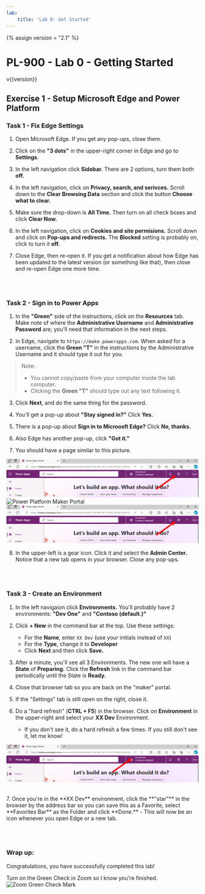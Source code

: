 ```yaml
---
lab:
    title: 'Lab 0: Get Started'
---
```

{% assign version = "2.1" %}
# PL-900 - Lab 0 - Getting Started
v{{version}}

## Exercise 1 - Setup Microsoft Edge and Power Platform

### Task 1 - Fix Edge Settings

1. Open Microsoft Edge.  If you get any pop-ups, close them.
   
1. Click on the **"3 dots"** in the upper-right corner in Edge and go to **Settings**.
  
1. In the left navigation click **Sidebar.**  There are 2 options, turn them both **off.**

1. In the left navigation, click on **Privacy, search, and serivces.**  Scroll down to the **Clear Browsing Data** section and click the button **Choose what to clear.**

1. Make sure the drop-down is **All Time.**  Then turn on all check boxes and click **Clear Now.**

1. In the left navigation, click on **Cookies and site permisions.**  Scroll down and click on **Pop-ups and redirects.**   The **Blocked** setting is probably on, click to turn it **off.**

1. Close Edge, then re-open it.   If you get a notification about how Edge has been updated to the latest version (or something like that), then close and re-open Edge one more time.

<br><br>
### Task 2 - Sign in to Power Apps

1. In the **"Green"** side of the instructions, click on the **Resources** tab.  Make note of where the **Administrative Username** and **Administrative Password** are; you'll need that information in the next steps.

1. In Edge, navigate to `https://make.powerapps.com`.  When asked for a username, click the **Green "T"** in the instructions by the Administrative Username and it should type it out for you.

  > Note:     
  > - You cannot copy/paste from your computer inside the lab computer.<br>
  > - Clicking the **Green "T"** should type out any text following it.

3. Click **Next**, and do the same thing for the password.   

1. You'll get a pop-up about **"Stay signed in?"**  Click **Yes.**
     
1. There is a pop-up about **Sign in to Microosft Edge?** Click **No, thanks.**

1. Also Edge has another pop-up, click **"Got it."**

1. You should have a page similar to this picture.
   
![Power Platform Maker Portal](pl900/media/image_02.png)
![Power Platform Maker Portal](/media/image_02.png)
![Power Platform Maker Portal](media/image_02.png)
<br>

8. In the upper-left is a gear icon.  Click it and select the **Admin Center.**  Notice that a new tab opens in your browser.  Close any pop-ups.

<br><br>
### Task 3 - Create an Environment

1. In the left navigaion click **Environments.**  You'll probably have 2 environments:  **"Dev One"** and **"Contoso (default.)"**

1. Click **+ New** in the command bar at the top.  Use these settings:
    - For the **Name**, enter `XX Dev`  (use your initials instead of `XX`)
    - For the **Type**, change it to **Developer**
    - Click **Next** and then click **Save.** 

1. After a minute, you'll see all 3 Environments.  The new one will have a **State** of **Preparing.**  Click the **Refresh** link in the command bar periodically until the State is **Ready.**

1. Close that browser tab so you are back on the "maker" portal.

1. If the "Settings" tab is still open on the right, close it.

1. Do a "hard refresh" (**CTRL + F5**) in the browser.  Click on **Environment** in the upper-right and select your **XX Dev** Environment.
    - If you don't see it, do a hard refresh a few times.  If you still don't see it, let me know!
  
![Power Platform Maker Portal](pl900/media/image_03.png)
<br>

<br>
7. Once you're in the **XX Dev** environment, click the **"star"** in the browser by the address bar so you can save this as a Favorite, select **Favorites Bar** as the Folder and click **Done.**
    - This will now be an icon whenever you open Edge or a new tab.

<br><br>



### Wrap up:  
Congratulations, you have successfully completed this lab!

Turn on the Green Check in Zoom so I know you're finished.
<br>
![Zoom Green Check Mark](https://tylerfarmer1.github.io/media/green_check_small.png)




